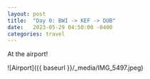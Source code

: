 ```yaml
---
layout: post
title:  "Day 0: BWI -> KEF -> DUB"
date:   2023-05-29 04:50:00 -0400
categories: travel
---
```

At the airport!

![Airport]({{ baseurl }}/_media/IMG_5497.jpeg)
